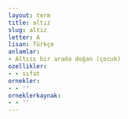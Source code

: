```yaml
---
layout: term
title: altız
slug: altiz
letter: A
lisan: Türkçe
anlamlar:
- Altısı bir arada doğan (çocuk)
ozellikler:
- - sıfat
ornekler:
- - ''
orneklerkaynak:
- - ''
---
```


